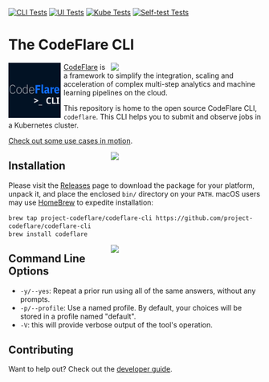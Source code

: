 [![CLI Tests](https://github.com/project-codeflare/codeflare-cli/actions/workflows/cli.yml/badge.svg)](https://github.com/project-codeflare/codeflare-cli/actions/workflows/cli.yml)
[![UI Tests](https://github.com/project-codeflare/codeflare-cli/actions/workflows/ui.yml/badge.svg)](https://github.com/project-codeflare/codeflare-cli/actions/workflows/ui.yml)
[![Kube Tests](https://github.com/project-codeflare/codeflare-cli/actions/workflows/kind.yml/badge.svg)](https://github.com/project-codeflare/codeflare-cli/actions/workflows/kind.yml)
[![Self-test Tests](https://github.com/project-codeflare/codeflare-cli/actions/workflows/self-test.yml/badge.svg)](https://github.com/project-codeflare/codeflare-cli/actions/workflows/self-test.yml)

# The CodeFlare CLI

<p align="center">
  <img src="./images/codeflare_cli.svg" width="110" height="110" align="left">
</p>

<a href="https://asciinema.org/a/518021" target="_blank"><img src="https://asciinema.org/a/518021.svg" width="300" align="right"/></a>

[CodeFlare](https://codeflare.dev) is a framework to simplify the
integration, scaling and acceleration of complex multi-step analytics
and machine learning pipelines on the cloud.

This repository is home to the open source CodeFlare CLI,
`codeflare`. This CLI helps you to submit and observe jobs in a
Kubernetes cluster.

[Check out some use cases in motion](./docs/scenarios/README.md#readme).

<a href="https://asciinema.org/a/517993" target="_blank"><img src="https://asciinema.org/a/517993.svg" width="300" align="right"/></a>

## Installation

Please visit the
[Releases](https://github.com/project-codeflare/codeflare-cli/releases/latest)
page to download the package for your platform, unpack it, and place
the enclosed `bin/` directory on your `PATH`. macOS users may use
[HomeBrew](https://brew.sh/) to expedite installation:

    brew tap project-codeflare/codeflare-cli https://github.com/project-codeflare/codeflare-cli
    brew install codeflare

<a href="https://asciinema.org/a/517989" target="_blank"><img src="https://asciinema.org/a/517989.svg" width="300" align="right"/></a>

## Command Line Options

- `-y/--yes`: Repeat a prior run using all of the same answers, without any prompts.
- `-p/--profile`: Use a named profile. By default, your choices will be stored in a profile named "default".
- `-V`: this will provide verbose output of the tool's operation.

## Contributing

Want to help out? Check out the [developer guide](./docs/development/README.md).
